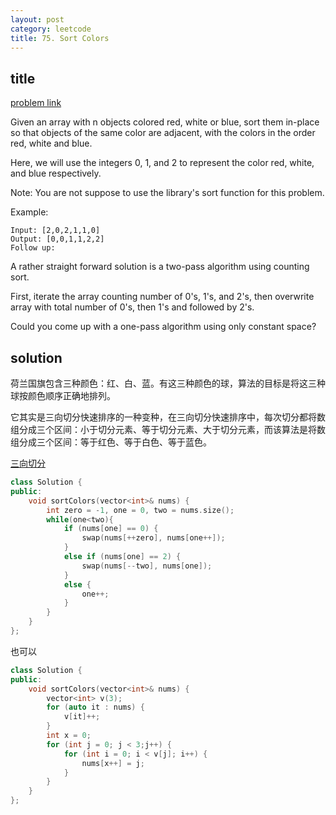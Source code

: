 ```yaml
---
layout: post
category: leetcode
title: 75. Sort Colors
---
```


## title
[problem link](https://leetcode.com/problems/sort-colors/description/)

Given an array with n objects colored red, white or blue, sort them in-place so that objects of the same color are adjacent, with the colors in the order red, white and blue.

Here, we will use the integers 0, 1, and 2 to represent the color red, white, and blue respectively.

Note: You are not suppose to use the library's sort function for this problem.

Example:

	Input: [2,0,2,1,1,0]
	Output: [0,0,1,1,2,2]
	Follow up:

A rather straight forward solution is a two-pass algorithm using counting sort.

First, iterate the array counting number of 0's, 1's, and 2's, then overwrite array with total number of 0's, then 1's and followed by 2's.

Could you come up with a one-pass algorithm using only constant space?

## solution

荷兰国旗包含三种颜色：红、白、蓝。有这三种颜色的球，算法的目标是将这三种球按颜色顺序正确地排列。

它其实是三向切分快速排序的一种变种，在三向切分快速排序中，每次切分都将数组分成三个区间：小于切分元素、等于切分元素、大于切分元素，而该算法是将数组分成三个区间：等于红色、等于白色、等于蓝色。

[三向切分](http://mafulong.top/%E7%AE%97%E6%B3%95%E7%9F%A5%E8%AF%86/2018/01/28/%E5%BF%AB%E9%80%9F%E6%8E%92%E5%BA%8F.html)

```c++
class Solution {
public:
	void sortColors(vector<int>& nums) {
		int zero = -1, one = 0, two = nums.size();
		while(one<two){
			if (nums[one] == 0) {
				swap(nums[++zero], nums[one++]);
			}
			else if (nums[one] == 2) {
				swap(nums[--two], nums[one]);
			}
			else {
				one++;
			}
		}
	}
};

```

也可以
```c++
class Solution {
public:
	void sortColors(vector<int>& nums) {
		vector<int> v(3);
		for (auto it : nums) {
			v[it]++;
		}
		int x = 0;
		for (int j = 0; j < 3;j++) {
			for (int i = 0; i < v[j]; i++) {
				nums[x++] = j;
			}
		}
	}
};
```